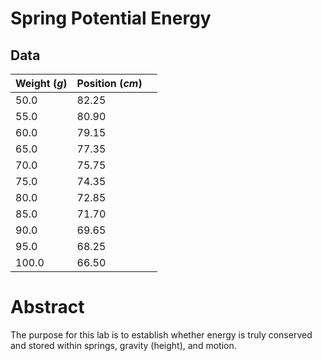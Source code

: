 # Spring Potential Energy

## Data

| Weight ($g$) | Position ($cm$) |     |
| ------------ | --------------- | --- |
| 50.0         | 82.25           |     |
| 55.0         | 80.90           |     |
| 60.0         | 79.15           |     |
| 65.0         | 77.35           |     |
| 70.0         | 75.75           |     |
| 75.0         | 74.35           |     |
| 80.0         | 72.85           |     |
| 85.0         | 71.70           |     |
| 90.0         | 69.65           |     |
| 95.0         | 68.25           |     |
| 100.0        | 66.50           |     |



# Abstract

The purpose for this lab is to establish whether energy is truly conserved and stored within springs, gravity (height), and motion. 